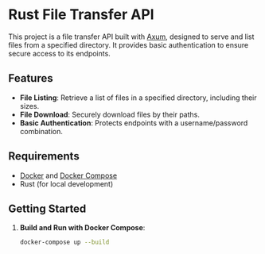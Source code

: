 # Rust File Transfer API

This project is a file transfer API built with [Axum](https://github.com/tokio-rs/axum), designed to serve and list files from a specified directory. It provides basic authentication to ensure secure access to its endpoints.

## Features
- **File Listing**: Retrieve a list of files in a specified directory, including their sizes.
- **File Download**: Securely download files by their paths.
- **Basic Authentication**: Protects endpoints with a username/password combination.

## Requirements
- [Docker](https://www.docker.com/) and [Docker Compose](https://docs.docker.com/compose/)
- Rust (for local development)

## Getting Started

1. **Build and Run with Docker Compose**:
   ```bash
   docker-compose up --build

